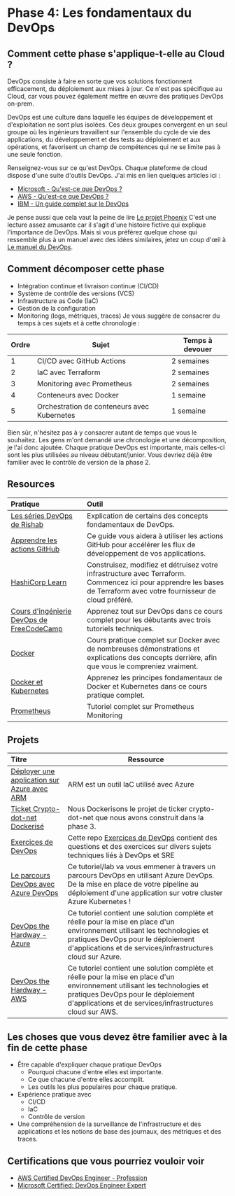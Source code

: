 # Phase 4: Les fondamentaux du DevOps

## Comment cette phase s'applique-t-elle au Cloud ?

DevOps consiste à faire en sorte que vos solutions fonctionnent efficacement, du déploiement aux mises à jour.
Ce n'est pas spécifique au Cloud, car vous pouvez également mettre en œuvre des pratiques DevOps on-prem.

DevOps est une culture dans laquelle les équipes de développement et d'exploitation ne sont plus isolées. Ces deux groupes convergent en un seul groupe où les ingénieurs travaillent sur l'ensemble du cycle de vie des applications, du développement et des tests au déploiement et aux opérations, et favorisent un champ de compétences qui ne se limite pas à une seule fonction.

Renseignez-vous sur ce qu'est DevOps. Chaque plateforme de cloud dispose d'une suite d'outils DevOps. J'ai mis en lien quelques articles ici :

- [Microsoft - Qu'est-ce que DevOps ?](https://azure.microsoft.com/overview/what-is-devops/#overview)
- [AWS - Qu'est-ce que DevOps ?](https://aws.amazon.com/devops/what-is-devops/)
- [IBM - Un guide complet sur le DevOps](https://www.ibm.com/cloud/learn/devops-a-complete-guide)

Je pense aussi que cela vaut la peine de lire [Le projet Phoenix](https://itrevolution.com/the-phoenix-project/) C'est une lecture assez amusante car il s'agit d'une histoire fictive qui explique l'importance de DevOps. Mais si vous préférez quelque chose qui ressemble plus à un manuel avec des idées similaires, jetez un coup d'œil à [Le manuel du DevOps](https://itrevolution.com/the-devops-handbook/).

## Comment décomposer cette phase

- Intégration continue et livraison continue (CI/CD)
- Système de contrôle des versions (VCS)
- Infrastructure as Code (IaC)
- Gestion de la configuration
- Monitoring (logs, métriques, traces)
Je vous suggère de consacrer du temps à ces sujets et à cette chronologie :

| Ordre | Sujet                | Temps à devouer |
|-------|-----------------------|-------------------|
| 1 | CI/CD avec GitHub Actions | 2 semaines
| 2 | IaC avec Terraform | 2 semaines         |
| 3 | Monitoring avec Prometheus | 2 semaines     |
| 4 | Conteneurs avec Docker | 1 semaine          |
| 5 | Orchestration de conteneurs avec Kubernetes | 1 semaine          |

Bien sûr, n'hésitez pas à y consacrer autant de temps que vous le souhaitez. Les gens m'ont demandé une chronologie et une décomposition, je l'ai donc ajoutée. Chaque pratique DevOps est importante, mais celles-ci sont les plus utilisées au niveau débutant/junior. Vous devriez déjà être familier avec le contrôle de version de la phase 2.

## Resources

| Pratique                                                           | Outil                                                                                     |
| :------------------------------------------------------------------ | :----------------------------------------------------------------------------------------- |
| [Les séries DevOps de Rishab](https://youtube.com/playlist?list=PLK_LRl1CH4L9ZI0N6WqmQE-Y_-lflAbqM)| Explication de certains des concepts fondamentaux de DevOps.
| [Apprendre les actions GitHub](https://docs.github.com/en/actions/learn-github-actions)| Ce guide vous aidera à utiliser les actions GitHub pour accélérer les flux de développement de vos applications.
| [HashiCorp Learn](https://learn.hashicorp.com/terraform)| Construisez, modifiez et détruisez votre infrastructure avec Terraform. Commencez ici pour apprendre les bases de Terraform avec votre fournisseur de cloud préféré.
| [Cours d'ingénierie DevOps de FreeCodeCamp](https://youtu.be/j5Zsa_eOXeY) | Apprenez tout sur DevOps dans ce cours complet pour les débutants avec trois tutoriels techniques.
| [Docker](https://youtu.be/3c-iBn73dDE) | Cours pratique complet sur Docker avec de nombreuses démonstrations et explications des concepts derrière, afin que vous le compreniez vraiment.
| [Docker et Kubernetes](https://youtu.be/Wf2eSG3owoA) | Apprenez les principes fondamentaux de Docker et Kubernetes dans ce cours pratique complet.
| [Prometheus](https://youtube.com/playlist?list=PLy7NrYWoggjxCF3av5JKwyG7FFF9eLeL4) | Tutoriel complet sur Prometheus Monitoring 

## Projets

| Titre                                                       | Ressource                                                                      |
| :----------------------------------------------------------- | --------------------------------------------------------------------------------- |
[Déployer une application sur Azure avec ARM](https://github.com/SoniaConti/ContosoFinance-Demo) | ARM est un outil IaC utilisé avec Azure
|[Ticket Crypto-dot-net Dockerisé](https://github.com/rishabkumar7/crypto-ticker-dotnet) | Nous Dockerisons le projet de ticker crypto-dot-net que nous avons construit dans la phase 3.
| [Exercices de DevOps](https://github.com/bregman-arie/devops-exercises) | Cette repo [Exercices de DevOps](https://github.com/bregman-arie/devops-exercises) contient des questions et des exercices sur divers sujets techniques liés à DevOps et SRE |
| [Le parcours DevOps avec Azure DevOps](https://github.com/thomast1906/DevOps-Journey-Using-Azure-DevOps) | Ce tutoriel/lab va vous emmener à travers un parcours DevOps en utilisant Azure DevOps. De la mise en place de votre pipeline au déploiement d'une application sur votre cluster Azure Kubernetes ! |
| [DevOps the Hardway - Azure](https://github.com/thomast1906/DevOps-The-Hard-Way-Azure) | Ce tutoriel contient une solution complète et réelle pour la mise en place d'un environnement utilisant les technologies et pratiques DevOps pour le déploiement d'applications et de services/infrastructures cloud sur Azure. |
| [DevOps the Hardway - AWS](https://github.com/AdminTurnedDevOps/DevOps-The-Hard-Way-AWS) | Ce tutoriel contient une solution complète et réelle pour la mise en place d'un environnement utilisant les technologies et pratiques DevOps pour le déploiement d'applications et de services/infrastructures cloud sur AWS. |

## Les choses que vous devez être familier avec à la fin de cette phase


- Être capable d'expliquer chaque pratique DevOps
  - Pourquoi chacune d'entre elles est importante.
  - Ce que chacune d'entre elles accomplit.
  - Les outils les plus populaires pour chaque pratique.
- Expérience pratique avec
  - CI/CD
  - IaC
  - Contrôle de version
- Une compréhension de la surveillance de l'infrastructure et des applications et les notions de base des journaux, des métriques et des traces.

## Certifications que vous pourriez vouloir voir

- [AWS Certified DevOps Engineer - Profession](https://aws.amazon.com/certification/certified-devops-engineer-professional/?ch=sec&sec=rmg&d=1)
- [Microsoft Certified: DevOps Engineer Expert](https://docs.microsoft.com/en-us/learn/certifications/devops-engineer/)



